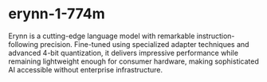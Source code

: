 # erynn-1-774m
Erynn is a cutting-edge language model with remarkable instruction-following precision. Fine-tuned using specialized adapter techniques and advanced 4-bit quantization, it delivers impressive performance while remaining lightweight enough for consumer hardware, making sophisticated AI accessible without enterprise infrastructure.
